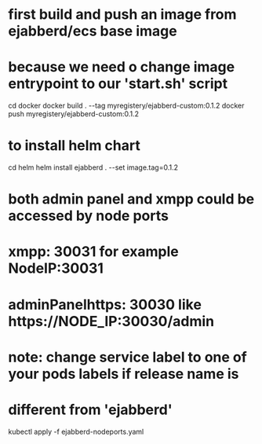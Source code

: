 # first build and push an image from ejabberd/ecs base image
# because we need o change image entrypoint to our 'start.sh' script

cd docker
docker build . --tag myregistery/ejabberd-custom:0.1.2
docker push myregistery/ejabberd-custom:0.1.2

# to install helm chart
cd helm
helm install ejabberd . --set image.tag=0.1.2


# both admin panel and xmpp could be accessed by node ports 
#     xmpp: 30031 for example NodeIP:30031 
#     adminPanelhttps: 30030 like https://NODE_IP:30030/admin
#
# note: change service label to one of your pods labels if release name is 
# different from 'ejabberd' 

kubectl apply -f ejabberd-nodeports.yaml

